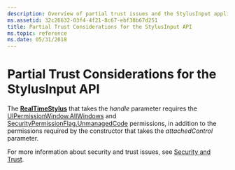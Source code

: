 ```yaml
---
description: Overview of partial trust issues and the StylusInput application programming interface (API).
ms.assetid: 32c26632-03f4-4f21-8c67-ebf38b67d251
title: Partial Trust Considerations for the StylusInput API
ms.topic: reference
ms.date: 05/31/2018
---
```


# Partial Trust Considerations for the StylusInput API

The [**RealTimeStylus**](realtimestylus-class.md) that takes the *handle* parameter requires the [UIPermissionWindow.AllWindows](/dotnet/api/system.security.permissions.uipermissionwindow?view=dotnet-plat-ext-3.1&preserve-view=true) and [SecurityPermissionFlag.UnmanagedCode](/previous-versions/windows/) permissions, in addition to the permissions required by the constructor that takes the *attachedControl* parameter.

For more information about security and trust issues, see [Security and Trust](security-and-trust.md).

 

 
